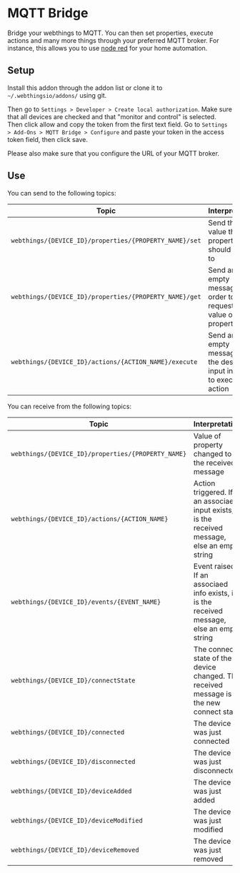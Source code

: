 # MQTT Bridge

Bridge your webthings to MQTT. You can then set properties, execute actions and many more things through your preferred MQTT broker. For instance, this allows you to use [node red](https://nodered.org/) for your home automation.

## Setup

Install this addon through the addon list or clone it to `~/.webthingsio/addons/` using git.

Then go to `Settings > Developer > Create local authorization`. Make sure that all devices are checked and that "monitor and control" is selected. Then click allow and copy the token from the first text field. Go to `Settings > Add-Ons > MQTT Bridge > Configure` and paste your token in the access token field, then click save.

Please also make sure that you configure the URL of your MQTT broker. 

## Use

You can send to the following topics:

| Topic | Interpretation |
| ------------- | ------------- |
| `webthings/{DEVICE_ID}/properties/{PROPERTY_NAME}/set` | Send the new value the property should be set to |
| `webthings/{DEVICE_ID}/properties/{PROPERTY_NAME}/get` | Send an empty message in order to request the value of the property |
| `webthings/{DEVICE_ID}/actions/{ACTION_NAME}/execute` | Send an empty message or the desired input in order to execute the action |

You can receive from the following topics:

| Topic | Interpretation |
| ------------- | ------------- |
| `webthings/{DEVICE_ID}/properties/{PROPERTY_NAME}` | Value of property changed to the received message |
| `webthings/{DEVICE_ID}/actions/{ACTION_NAME}` | Action triggered. If an associaed input exists, it is the received message, else an empty string |
| `webthings/{DEVICE_ID}/events/{EVENT_NAME}` | Event raised. If an associaed info exists, it is the received message, else an empty string |
| `webthings/{DEVICE_ID}/connectState` | The connect state of the device changed. The received message is the new connect state |
| `webthings/{DEVICE_ID}/connected` | The device was just connected |
| `webthings/{DEVICE_ID}/disconnected` | The device was just disconnected |
| `webthings/{DEVICE_ID}/deviceAdded` | The device was just added |
| `webthings/{DEVICE_ID}/deviceModified` | The device was just modified |
| `webthings/{DEVICE_ID}/deviceRemoved` | The device was just removed |
